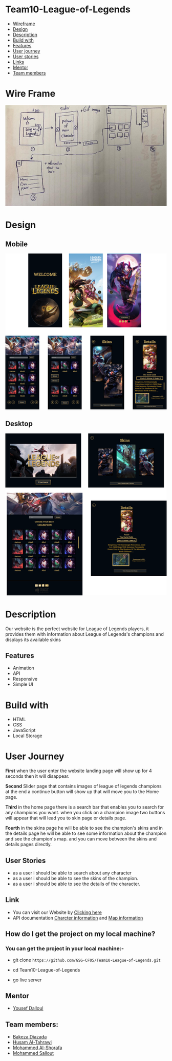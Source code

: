 # Team10-League-of-Legends

- [Wireframe](#wireFrame)
- [Design](#design)
- [Description](#description)
- [Build with](#buildWith)
- [Features](#features)
- [User journey](#userJourney)
- [User stories](#userStories)
- [Links](#links)
- [Mentor](#mentor)
- [Team members](#teamMember)
# Wire Frame <span id="wireFrame"> </span>

![](image/WireFrame.jpeg)
# Design <span id="design"> </span>
## Mobile 
![](image/Phone.png)
## Desktop 
![](image/Desktop.png)

# Description <span id="description"> </span>
Our website is the perfect website for League of Legends players, it provides them with information about League of Legends's champions and displays its available skins


## Features <span id="features"> </span>
- Animation
- API
- Responsive 
- Simple UI
# Build with <span id="buildWith"> </span>
- HTML
- CSS
- JavaScript
- Local Storage

# User Journey <span id="userJourney"> </span>
**First** when the user enter the website landing page will show up for 4 seconds then it will disappear.

**Second** Slider page that contains images of league of legends champions at the end a continue button will show up that will move you to the Home page.

**Third** in the home page there is a search bar that enables you to search for any champions you want. when you click on a champion image two buttons will appear that will lead you to skin page or details page.

**Fourth** in the skins page he will be able to see the champion's skins and in the details page he will be able to see some information about the champion and see the champion's map. and you can move between the skins and details pages directly.

## User Stories <span id="userStories"> </span>
* as a user i should be able to search about any character
* as a user i should be able to see the skins of the champion. 
* as a user i should be able to see the details of the character. 


## Link <span id="links"> </span>
- You can visit our Website by [Clicking here](https://gsg-cf05.github.io/Team10-League-of-Legends/)
- API documentation [Charcter information](http://ddragon.leagueoflegends.com/cdn/12.5.1/data/en_US/champion.json) and 
[Map information](http://ddragon.leagueoflegends.com/cdn/6.8.1/data/en_US/map.json)
## How do I get the project on my local machine?
### You can get the project in your local machine:-

- git clone `https://github.com/GSG-CF05/Team10-League-of-Legends.git`

- cd Team10-League-of-Legends
- go live server

## Mentor <span id="mentor"> </span>
- [Yousef Dalloul](https://github.com/Yousef-Dall)
## Team members: <span id="teamMember"> </span>
- [Bakeza Diazada](https://github.com/Bakeza)
- [Husam Al-Tahrawi](https://github.com/htahrawi)
- [Mohammed Al-Shorafa](https://github.com/mohmmed23)
- [Mohammed Sallout](https://github.com/MzSalout)